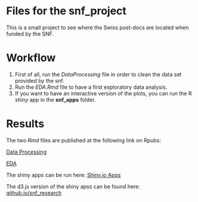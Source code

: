 Files for the snf_project
==================================================

This is a small project to see where the Swiss post-docs are located when funded by the SNF.

# Workflow

1. First of all, run the *DataProcessing* file in order to clean the data set provided by the snf.
2. Run the *EDA.Rmd* file to have a first exploratory data analysis. 
3. If you want to have an interactive version of the plots, you can run the R *shiny* app in the **snf_apps** folder.

# Results

The two *Rmd* files are published at the following link on Rpubs:

[Data Processing](http://rpubs.com/davidpham87/19545)

[EDA](http://rpubs.com/davidpham87/19544)

The shiny apps can be run here:
[Shiny.io Apps](https://davidpham87.shinyapps.io/snf_apps/)

The d3.js version of the shiny apss can be found here:
[github.io/snf_research](http://davidpham87.github.io/snf_research/)
